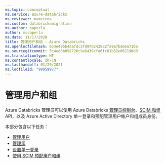 ```yaml
---
ms.topic: conceptual
ms.service: azure-databricks
ms.reviewer: mamccrea
ms.custom: databricksmigration
ms.author: saperla
author: mssaperla
ms.date: 11/17/2020
title: 管理用户和组 - Azure Databricks
ms.openlocfilehash: 654e495b4dafdc5f897d242882fa9a7babea716a
ms.sourcegitcommit: 5c4ed6b098726c9a6439cfa6fc61b32e062198d0
ms.translationtype: HT
ms.contentlocale: zh-CN
ms.lasthandoff: 01/29/2021
ms.locfileid: "99059977"
---
```

# <a name="manage-users-and-groups"></a><a id="manage-users-and-groups"> </a><a id="users-groups"> </a>管理用户和组

Azure Databricks 管理员可以使用 Azure Databricks [管理员控制台](../admin-console.md)、[SCIM 和组](../../dev-tools/api/latest/index.md#apis) API，以及 Azure Active Directory 单一登录和预配管理用户帐户和组成员身份。

本部分包含以下任务：

* [管理用户](users.md)
* [管理组](groups.md)
* [设置单一登录](single-sign-on/index.md)
* [使用 SCIM 预配用户和组](scim/index.md)